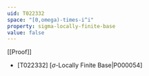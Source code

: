 ```yaml
---
uid: T022332
space: "[0,omega)-times-i^i"
property: sigma-locally-finite-base
value: false
---
```

[[Proof]]

* [T022332] [$\sigma$-Locally Finite Base|P000054]

